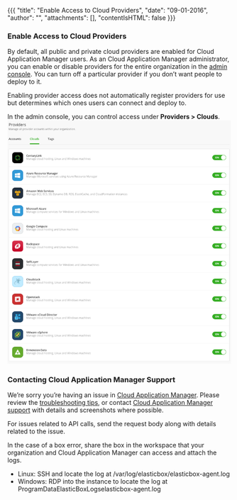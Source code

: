 {{{
"title": "Enable Access to Cloud Providers",
"date": "09-01-2016",
"author": "",
"attachments": [],
"contentIsHTML": false
}}}

### Enable Access to Cloud Providers
By default, all public and private cloud providers are enabled for Cloud Application Manager users. As an Cloud Application Manager administrator, you can enable or disable providers for the entire organization in the [admin console](./admin-overview.md). You can turn off a particular provider if you don’t want people to deploy to it.

Enabling provider access does not automatically register providers for use but determines which ones users can connect and deploy to.

In the admin console, you can control access under **Providers > Clouds**.
![admin-cloud1.png](../../images/cloud-application-manager/admin-cloud1.png)

### Contacting Cloud Application Manager Support

We’re sorry you’re having an issue in [Cloud Application Manager](https://www.ctl.io/cloud-application-manager/). Please review the [troubleshooting tips](../Troubleshooting/troubleshooting-tips.md), or contact [Cloud Application Manager support](mailto:incident@CenturyLink.com) with details and screenshots where possible.

For issues related to API calls, send the request body along with details related to the issue.

In the case of a box error, share the box in the workspace that your organization and Cloud Application Manager can access and attach the logs.
* Linux: SSH and locate the log at /var/log/elasticbox/elasticbox-agent.log
* Windows: RDP into the instance to locate the log at ProgramDataElasticBoxLogselasticbox-agent.log
